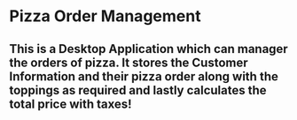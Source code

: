 # Pizza Order Management

## This is a Desktop Application which can manager the orders of pizza. It stores the Customer Information and their pizza order along with the toppings as required and lastly calculates the total price with taxes!
